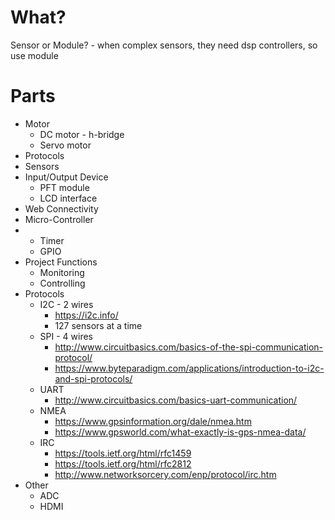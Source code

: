 # What?

Sensor or Module? - when complex sensors, they need dsp controllers, so use module

# Parts

* Motor
  * DC motor - h-bridge
  * Servo motor
* Protocols
* Sensors
* Input/Output Device
  * PFT module
  * LCD interface
* Web Connectivity
* Micro-Controller
* * Timer
  * GPIO
* Project Functions
  * Monitoring
  * Controlling
* Protocols
  * I2C - 2 wires
    * https://i2c.info/
    * 127 sensors at a time
  * SPI - 4 wires
    * http://www.circuitbasics.com/basics-of-the-spi-communication-protocol/
    * https://www.byteparadigm.com/applications/introduction-to-i2c-and-spi-protocols/
  * UART
    * http://www.circuitbasics.com/basics-uart-communication/
  * NMEA
    * https://www.gpsinformation.org/dale/nmea.htm
    * https://www.gpsworld.com/what-exactly-is-gps-nmea-data/
  * IRC
    * https://tools.ietf.org/html/rfc1459
    * https://tools.ietf.org/html/rfc2812
    * http://www.networksorcery.com/enp/protocol/irc.htm
* Other
  * ADC
  * HDMI



